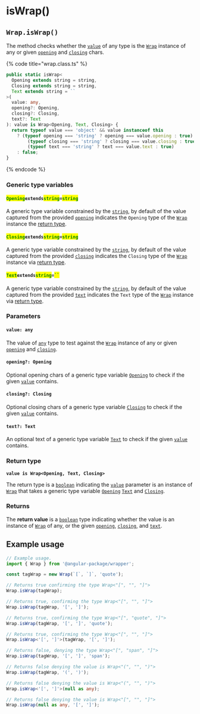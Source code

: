 # isWrap()

## `Wrap.isWrap()`

The method checks whether the [`value`](iswrap.md#value-any) of any type is the [`Wrap`](../../overview.md) instance of any or given [`opening`](iswrap.md#opening-opening) and [`closing`](iswrap.md#closing-closing) chars.

{% code title="wrap.class.ts" %}
```typescript
public static isWrap<
  Opening extends string = string,
  Closing extends string = string,
  Text extends string = ``
>(
  value: any,
  opening?: Opening,
  closing?: Closing,
  text?: Text
): value is Wrap<Opening, Text, Closing> {
  return typeof value === 'object' && value instanceof this
    ? (typeof opening === 'string' ? opening === value.opening : true) &&
        (typeof closing === 'string' ? closing === value.closing : true) &&
        (typeof text === 'string' ? text === value.text : true)
    : false;
}
```
{% endcode %}

### Generic type variables

#### <mark style="color:green;">**`Opening`**</mark>**`extends`**<mark style="color:green;">**`string`**</mark>**`=`**<mark style="color:green;">**`string`**</mark>

A generic type variable constrained by the [`string`](https://www.typescriptlang.org/docs/handbook/basic-types.html#string), by default of the value captured from the provided [`opening`](iswrap.md#opening-opening) indicates the `Opening` type of the [`Wrap`](../../overview.md) instance the [return type](iswrap.md#return-type).

#### <mark style="color:green;">**`Closing`**</mark>**`extends`**<mark style="color:green;">**`string`**</mark>**`=`**<mark style="color:green;">**`string`**</mark>

A generic type variable constrained by the [`string`](https://www.typescriptlang.org/docs/handbook/basic-types.html#string), by default of the value captured from the provided [`closing`](iswrap.md#closing-closing) indicates the `Closing` type of the [`Wrap`](../../overview.md) instance via [return type](iswrap.md#return-type).

#### <mark style="color:green;">**`Text`**</mark>**`extends`**<mark style="color:green;">**`string`**</mark>**`=`**<mark style="color:green;">**` `` `**</mark>

A generic type variable constrained by the [`string`](https://www.typescriptlang.org/docs/handbook/basic-types.html#string), by default of the value captured from the provided [`text`](iswrap.md#text-text) indicates the `Text` type of the [`Wrap`](../../overview.md) instance via [return type](iswrap.md#return-type).

### Parameters

#### `value: any`

The value of [`any`](https://www.typescriptlang.org/docs/handbook/basic-types.html#any) type to test against the [`Wrap`](../../overview.md) instance of any or given [`opening`](iswrap.md#opening-opening) and [`closing`](iswrap.md#closing-closing).

#### `opening?: Opening`

Optional opening chars of a generic type variable [`Opening`](iswrap.md#openingextendsstring-string) to check if the given [`value`](iswrap.md#value-any) contains.

#### `closing?: Closing`

Optional closing chars of a generic type variable [`Closing`](iswrap.md#closingextendsstring-string) to check if the given [`value`](iswrap.md#value-any) contains.

#### `text?: Text`

An optional text of a generic type variable [`Text`](iswrap.md#textextendsstring) to check if the given [`value`](iswrap.md#value-any) contains.

### Return type

**`value is Wrap<Opening, Text, Closing>`**

The return type is a [`boolean`](https://www.typescriptlang.org/docs/handbook/basic-types.html#boolean) indicating the [`value`](iswrap.md#value-any) parameter is an instance of [`Wrap`](../../overview.md) that takes a generic type variable [`Opening`](iswrap.md#openingextendsstring-string) [`Text`](iswrap.md#textextendsstring) and [`Closing`](iswrap.md#closingextendsstring-string).

### Returns

The **return value** is a [`boolean`](https://developer.mozilla.org/en-US/docs/Web/JavaScript/Reference/Global\_Objects/Boolean) type indicating whether the value is an instance of [`Wrap`](broken-reference) of any, or the given [`opening`](iswrap.md#opening-opening), [`closing`](iswrap.md#closing-closing), and [`text`](iswrap.md#text-text).

## Example usage

```typescript
// Example usage.
import { Wrap } from '@angular-package/wrapper';

const tagWrap = new Wrap(`[`, `]`, 'quote');

// Returns true confirming the type Wrap<"[", "", "]">
Wrap.isWrap(tagWrap);

// Returns true, confirming the type Wrap<"[", "", "]">
Wrap.isWrap(tagWrap, '[', ']');

// Returns true, confirming the type Wrap<"[", "quote", "]">
Wrap.isWrap(tagWrap, '[', ']', 'quote');

// Returns true, confirming the type Wrap<"[", "", "]">
Wrap.isWrap<'[', ']'>(tagWrap, '[', ']');

// Returns false, denying the type Wrap<"[", "span", "]">
Wrap.isWrap(tagWrap, '[', ']', 'span');

// Returns false denying the value is Wrap<"(", "", ")">
Wrap.isWrap(tagWrap, '(', ')');

// Returns false denying the value is Wrap<"(", "", ")">
Wrap.isWrap<'[', ']'>(null as any);

// Returns false denying the value is Wrap<"[", "", "]">
Wrap.isWrap(null as any, '[', ']');
```
